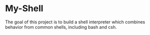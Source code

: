 # My-Shell
The goal of this project is to build a shell interpreter which combines behavior from common shells, including bash and csh.
